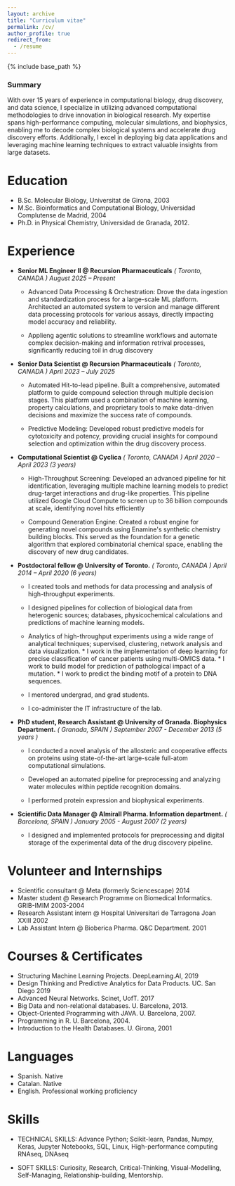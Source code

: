 ```yaml
---
layout: archive
title: "Curriculum vitae"
permalink: /cv/
author_profile: true
redirect_from:
  - /resume
---
```


{% include base_path %}

### Summary 

With over 15 years of experience in computational biology, drug discovery, and data science, I specialize in utilizing advanced computational methodologies to drive innovation in biological research. My expertise spans high-performance computing, molecular simulations, and biophysics, enabling me to decode complex biological systems and accelerate drug discovery efforts. Additionally, I excel in deploying big data applications and leveraging machine learning techniques to extract valuable insights from large datasets.


Education
======
* B.Sc. Molecular Biology, Universitat de Girona, 2003
* M.Sc. Bioinformatics and Computational Biology, Universidad Complutense de Madrid, 2004
* Ph.D. in Physical Chemistry, Universidad de Granada, 2012.

Experience
======
* **Senior ML Engineer II @  Recursion Pharmaceuticals**
  *( Toronto, CANADA ) August 2025 – Present*

  * Advanced Data Processing & Orchestration: Drove the data ingestion and standardization process for a large-scale ML platform. Architected an automated system to version and manage different data processing protocols for various assays, directly impacting model accuracy and reliability.
 
  * Applieng agentic solutions to streamline workflows and automate complex decision-making and information retrival processes, significantly reducing toil in drug discovery

* **Senior Data Scientist @ Recursion Pharmaceuticals**
  *( Toronto, CANADA ) April 2023 – July 2025*

  * Automated Hit-to-lead pipeline. Built a comprehensive, automated platform to guide compound selection through multiple decision stages. This platform used a combination of machine learning, property calculations, and proprietary tools to make data-driven decisions and maximize the success rate of compounds.

  * Predictive Modeling: Developed robust predictive models for cytotoxicity and potency, providing crucial insights for compound selection and optimization within the drug discovery process. 

* **Computational Scientist @ Cyclica**
  *( Toronto, CANADA ) April 2020 – April 2023 (3 years)*

  * High-Throughput Screening: Developed an advanced pipeline for hit identification, leveraging multiple machine learning models to predict drug-target interactions and drug-like properties. This pipeline utilized Google Cloud Compute to screen up to 36 billion compounds at scale, identifying novel hits efficiently 

  * Compound Generation Engine: Created a robust engine for generating novel compounds using Enamine's synthetic chemistry building blocks. This served as the foundation for a genetic algorithm that explored combinatorial chemical space, enabling the discovery of new drug candidates.


* **Postdoctoral fellow @ University of Toronto.**
  *( Toronto, CANADA ) April 2014 – April 2020 (6 years)*
  
    *	I created tools and methods for data processing and analysis of high-throughput experiments.
    *	I designed pipelines for collection of biological data from heterogenic sources; databases, physicochemical calculations and    predictions of machine learning models.    
    *	Analytics of high-throughput experiments using a wide range of analytical techniques; supervised, clustering, network analysis and data visualization.
      *	I work in the implementation of deep learning for precise classification of cancer patients using multi-OMICS data. 
      *	I work to build model for prediction of pathological impact of a mutation.
      *	I work to predict the binding motif of a protein to DNA sequences.   
      
    *	I mentored undergrad, and grad students.    
    *	I co-administer the IT infrastructure of the lab. 


* **PhD student, Research Assistant @ University of Granada. Biophysics Department.**
  *( Granada, SPAIN ) September 2007 - December 2013 (5 years )*
  
    *	I conducted a novel analysis of the allosteric and cooperative effects on proteins using state-of-the-art large-scale full-atom computational simulations.
    
    *	Developed an automated pipeline for preprocessing and analyzing water molecules within peptide recognition domains. 
    *	I performed protein expression and biophysical experiments. 


*	**Scientific Data Manager @ Almirall Pharma. Information department.**
  *( Barcelona, SPAIN ) January 2005 - August 2007 (2 years)*
  
    *	I designed and implemented protocols for preprocessing and digital storage of the experimental data of the drug discovery pipeline. 



Volunteer and Internships
======
  *	Scientific consultant @ Meta (formerly Sciencescape) 2014
  * Master student @ Research Programme on Biomedical Informatics. GRIB-IMIM 2003-2004
  *	Research Assistant intern @ Hospital Universitari de Tarragona Joan XXIII 2002
  *	Lab Assistant Intern @ Bioberica Pharma. Q&C Department. 2001


Courses & Certificates
====

  *	Structuring Machine Learning Projects. DeepLearning.AI, 2019
  *	Design Thinking and Predictive Analytics for Data Products. UC. San Diego 2019
  *	Advanced Neural Networks. Scinet, UofT. 2017
  *	Big Data and non-relational databases. U. Barcelona, 2013.
  * Object-Oriented Programming with JAVA. U. Barcelona, 2007.
  * Programming in R. U. Barcelona, 2004.
  * Introduction to the Health Databases. U. Girona, 2001



Languages
=========

* Spanish. Native
* Catalan. Native
* English. Professional working proficiency


  
Skills
======

* TECHNICAL SKILLS: 
    Advance Python; Scikit-learn, Pandas, Numpy, Keras, Jupyter Notebooks, SQL, Linux, High-performance computing
    RNAseq, DNAseq

* SOFT SKILLS: 
    Curiosity, Research, Critical-Thinking, Visual-Modelling, Self-Managing, Relationship-building, Mentorship.


